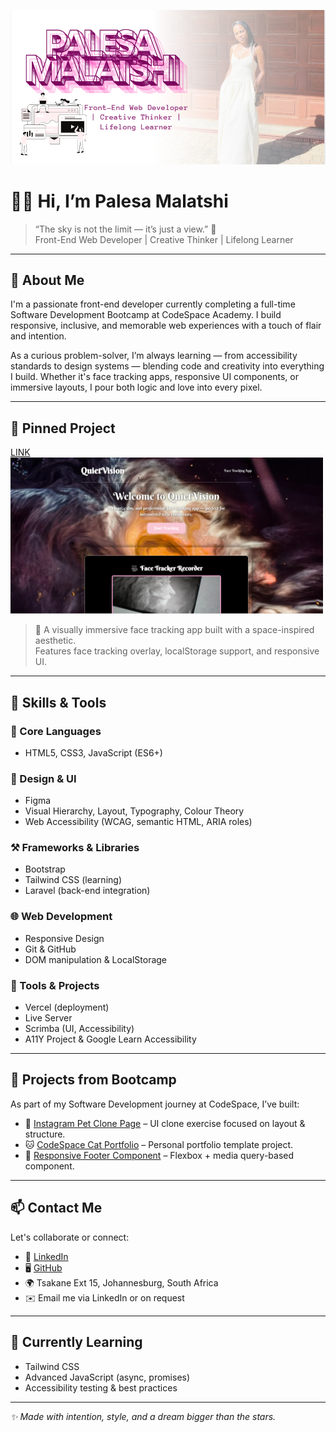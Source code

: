 ![Banner](./assets/banner.png)

# 👋🏽 Hi, I’m Palesa Malatshi

> “The sky is not the limit — it’s just a view.” 🌌  
> Front-End Web Developer | Creative Thinker | Lifelong Learner

---

## 🌸 About Me

I'm a passionate front-end developer currently completing a full-time Software Development Bootcamp at CodeSpace Academy. I build responsive, inclusive, and memorable web experiences with a touch of flair and intention.

As a curious problem-solver, I’m always learning — from accessibility standards to design systems — blending code and creativity into everything I build. Whether it's face tracking apps, responsive UI components, or immersive layouts, I pour both logic and love into every pixel.

---

## 🌟 Pinned Project
[LINK](https://face-tracker-app-pi.vercel.app/)
<img src="./assets/app.png" width="500px">

> 🎯 A visually immersive face tracking app built with a space-inspired aesthetic.  
> Features face tracking overlay, localStorage support, and responsive UI.

---

## 🔧 Skills & Tools

### 🧠 Core Languages
- HTML5, CSS3, JavaScript (ES6+)

### 🎨 Design & UI
- Figma
- Visual Hierarchy, Layout, Typography, Colour Theory
- Web Accessibility (WCAG, semantic HTML, ARIA roles)

### ⚒️ Frameworks & Libraries
- Bootstrap
- Tailwind CSS (learning)
- Laravel (back-end integration)

### 🌐 Web Development
- Responsive Design
- Git & GitHub
- DOM manipulation & LocalStorage

### 🧪 Tools & Projects
- Vercel (deployment)
- Live Server
- Scrimba (UI, Accessibility)
- A11Y Project & Google Learn Accessibility

---

## 🧩 Projects from Bootcamp

As part of my Software Development journey at CodeSpace, I’ve built:

- 🐾 [Instagram Pet Clone Page](https://github.com/palesamalatshi/pet-instagram-clone) – UI clone exercise focused on layout & structure.
- 🐱 [CodeSpace Cat Portfolio](https://github.com/palesamalatshi/codespace-cat) – Personal portfolio template project.
- 🧩 [Responsive Footer Component](https://github.com/palesamalatshi/PALMAL25525_FT02506_GroupA_Palesa-Malatshi_SDF04) – Flexbox + media query-based component.

---

## 📫 Contact Me

Let's collaborate or connect:

- 💼 [LinkedIn](https://www.linkedin.com/in/palesa-malatshi-945a702b6/)
- 🖥️ [GitHub](https://github.com/palesamalatshi)
- 🌍 Tsakane Ext 15, Johannesburg, South Africa
- ✉️ Email me via LinkedIn or on request

---

## 🌱 Currently Learning
- Tailwind CSS
- Advanced JavaScript (async, promises)
- Accessibility testing & best practices

---

_✨ Made with intention, style, and a dream bigger than the stars._

